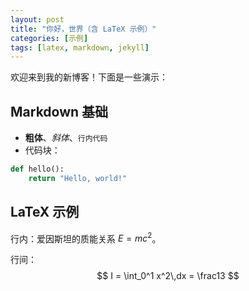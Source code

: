 ```yaml
---
layout: post
title: "你好，世界（含 LaTeX 示例）"
categories: [示例]
tags: [latex, markdown, jekyll]
---
```


欢迎来到我的新博客！下面是一些演示：

## Markdown 基础
- **粗体**、*斜体*、`行内代码`
- 代码块：
```python
def hello():
    return "Hello, world!"
```

## LaTeX 示例
行内：爱因斯坦的质能关系 $E = mc^2$。

行间：
$$
I = \int_0^1 x^2\,dx = \frac13
$$

